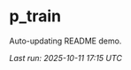 # p_train

Auto-updating README demo.

<!--START_SECTION:status-->
_Last run: 2025-10-11 17:15 UTC_
<!--END_SECTION:status-->





































































































































































































































































































































































































































































































































































































































































































































































































































































































































































































































































































































































































































